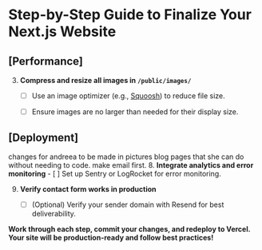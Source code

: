 # Step-by-Step Guide to Finalize Your Next.js Website

## [Performance]

3. **Compress and resize all images in `/public/images/`**
   - [ ] Use an image optimizer (e.g., [Squoosh](https://squoosh.app/)) to reduce file size.
   - [ ] Ensure images are no larger than needed for their display size.


## [Deployment]

changes for andreea to be made in pictures 
blog pages that she can do without needing to code.
make email first.
8. **Integrate analytics and error monitoring**
    - [ ] Set up Sentry or LogRocket for error monitoring.

9. **Verify contact form works in production**
    - [ ] (Optional) Verify your sender domain with Resend for best deliverability.


**Work through each step, commit your changes, and redeploy to Vercel. Your site will be production-ready and follow best practices!**
